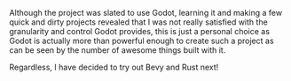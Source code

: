 Although the project was slated to use Godot, learning it and making a few quick and dirty projects revealed that I was not really satisfied with the granularity and control Godot provides, this is just a personal choice as Godot is actually more than powerful enough to create such a project as can be seen by the number of awesome things built with it.

Regardless, I have decided to try out Bevy and Rust next!
